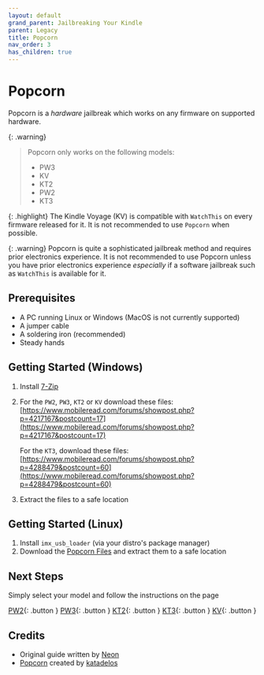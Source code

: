 ```yaml
---
layout: default
grand_parent: Jailbreaking Your Kindle
parent: Legacy
title: Popcorn
nav_order: 3
has_children: true
---
```


# Popcorn
Popcorn is a *hardware* jailbreak which works on any firmware on supported hardware.

{: .warning}
> Popcorn only works on the following models:
> - PW3
> - KV
> - KT2
> - PW2
> - KT3

{: .highlight}
The Kindle Voyage (KV) is compatible with `WatchThis` on every firmware released for it. It is not recommended to use `Popcorn` when possible.

{: .warning}
Popcorn is quite a sophisticated jailbreak method and requires prior electronics experience. It is not recommended to use Popcorn unless you have prior electronics experience *especially* if a software jailbreak such as `WatchThis` is available for it.

## Prerequisites
- A PC running Linux or Windows (MacOS is not currently supported)
- A jumper cable
- A soldering iron (recommended)
- Steady hands

## Getting Started (Windows)
1. Install [7-Zip](https://www.7-zip.org/)
2. For the `PW2`, `PW3`, `KT2` or `KV` download these files: [https://www.mobileread.com/forums/showpost.php?p=4217167&postcount=17](https://www.mobileread.com/forums/showpost.php?p=4217167&postcount=17)

    For the `KT3`, download these files: [https://www.mobileread.com/forums/showpost.php?p=4288479&postcount=60](https://www.mobileread.com/forums/showpost.php?p=4288479&postcount=60)
3. Extract the files to a safe location

## Getting Started (Linux)
1. Install `imx_usb_loader` (via your distro's package manager)
2. Download the [Popcorn Files](https://www.mobileread.com/forums/attachment.php?attachmentid=198921&d=1673376193) and extract them to a safe location

## Next Steps
Simply select your model and follow the instructions on the page

[PW2](./PW2.html){: .button }
[PW3](./PW3.html){: .button }
[KT2](./KT2.html){: .button }
[KT3](./KT3.html){: .button }
[KV](./KV.html){: .button }

## Credits
- Original guide written by [Neon](https://www.mobileread.com/forums/member.php?u=329187)
- [Popcorn](https://www.mobileread.com/forums/showthread.php?t=345655) created by [katadelos](https://www.mobileread.com/forums/member.php?u=308426)
